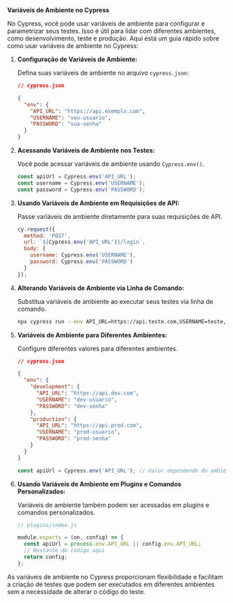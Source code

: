 **Variáveis de Ambiente no Cypress**

No Cypress, você pode usar variáveis de ambiente para configurar e parametrizar seus testes. Isso é útil para lidar com diferentes ambientes, como desenvolvimento, teste e produção. Aqui está um guia rápido sobre como usar variáveis de ambiente no Cypress:

1. **Configuração de Variáveis de Ambiente:**

   Defina suas variáveis de ambiente no arquivo `cypress.json`:

   ```json
   // cypress.json

   {
     "env": {
       "API_URL": "https://api.exemplo.com",
       "USERNAME": "seu-usuario",
       "PASSWORD": "sua-senha"
     }
   }
   ```

2. **Acessando Variáveis de Ambiente nos Testes:**

   Você pode acessar variáveis de ambiente usando `Cypress.env()`.

   ```javascript
   const apiUrl = Cypress.env('API_URL');
   const username = Cypress.env('USERNAME');
   const password = Cypress.env('PASSWORD');
   ```

3. **Usando Variáveis de Ambiente em Requisições de API:**

   Passe variáveis de ambiente diretamente para suas requisições de API.

   ```javascript
   cy.request({
     method: 'POST',
     url: `${Cypress.env('API_URL')}/login`,
     body: {
       username: Cypress.env('USERNAME'),
       password: Cypress.env('PASSWORD')
     }
   });
   ```

4. **Alterando Variáveis de Ambiente via Linha de Comando:**

   Substitua variáveis de ambiente ao executar seus testes via linha de comando.

   ```bash
   npx cypress run --env API_URL=https://api.teste.com,USERNAME=teste,PASSWORD=12345
   ```

5. **Variáveis de Ambiente para Diferentes Ambientes:**

   Configure diferentes valores para diferentes ambientes.

   ```json
   // cypress.json

   {
     "env": {
       "development": {
         "API_URL": "https://api.dev.com",
         "USERNAME": "dev-usuario",
         "PASSWORD": "dev-senha"
       },
       "production": {
         "API_URL": "https://api.prod.com",
         "USERNAME": "prod-usuario",
         "PASSWORD": "prod-senha"
       }
     }
   }
   ```

   ```javascript
   const apiUrl = Cypress.env('API_URL'); // Valor dependendo do ambiente configurado
   ```

6. **Usando Variáveis de Ambiente em Plugins e Comandos Personalizados:**

   Variáveis de ambiente também podem ser acessadas em plugins e comandos personalizados.

   ```javascript
   // plugins/index.js

   module.exports = (on, config) => {
     const apiUrl = process.env.API_URL || config.env.API_URL;
     // Restante do código aqui
     return config;
   };
   ```

As variáveis de ambiente no Cypress proporcionam flexibilidade e facilitam a criação de testes que podem ser executados em diferentes ambientes sem a necessidade de alterar o código do teste.